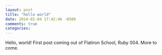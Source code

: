 ```yaml
---
layout: post
title: "hello world"
date: 2014-02-04 17:42:46 -0500
comments: true
categories: 
---
```

Hello, world! First post coming out of Flatiron School, Ruby 004. More to come.
